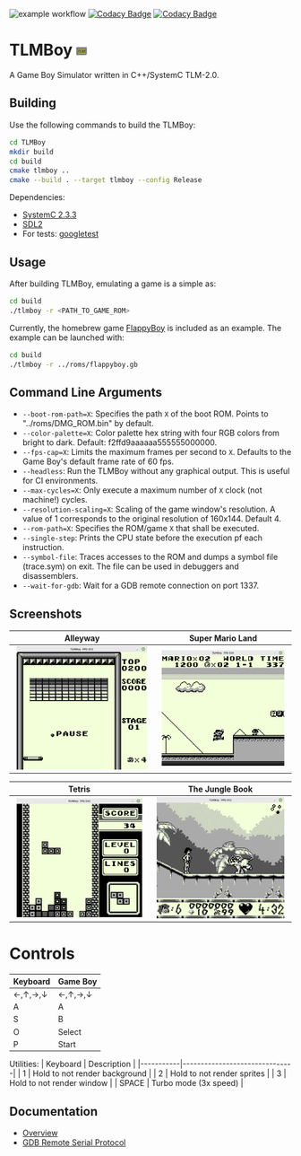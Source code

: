 ![example workflow](https://github.com/not-chciken/TLMBoy/actions/workflows/build.yml/badge.svg)
[![Codacy Badge](https://app.codacy.com/project/badge/Coverage/4791a60cefd140328652ee67756c69b9)](https://www.codacy.com/gh/not-chciken/TLMBoy/dashboard?utm_source=github.com\&utm_medium=referral\&utm_content=not-chciken/TLMBoy\&utm_campaign=Badge_Coverage)
[![Codacy Badge](https://app.codacy.com/project/badge/Grade/4791a60cefd140328652ee67756c69b9)](https://www.codacy.com/gh/not-chciken/TLMBoy/dashboard?utm_source=github.com\&utm_medium=referral\&utm_content=not-chciken/TLMBoy\&utm_campaign=Badge_Grade)


# TLMBoy <img src="./assets/tlmboy_icon.svg" width="4%"><br>

A Game Boy Simulator written in C++/SystemC TLM-2.0.

## Building

Use the following commands to build the TLMBoy:

```bash
cd TLMBoy
mkdir build
cd build
cmake tlmboy ..
cmake --build . --target tlmboy --config Release
```

Dependencies:

* [SystemC 2.3.3](https://github.com/accellera-official/systemc)
* [SDL2](https://github.com/libsdl-org/SDL)
* For tests: [googletest](https://github.com/google/googletest)

## Usage

After building TLMBoy, emulating a game is a simple as:
```bash
cd build
./tlmboy -r <PATH_TO_GAME_ROM>
```

Currently, the homebrew game [FlappyBoy](https://github.com/bitnenfer/flappy-boy-asm.git) is included as an example.
The example can be launched with:
```bash
cd build
./tlmboy -r ../roms/flappyboy.gb
```

## Command Line Arguments

* `--boot-rom-path=X`: Specifies the path `X` of the boot ROM. Points to "../roms/DMG\_ROM.bin" by default.
* `--color-palette=X`: Color palette hex string with four RGB colors from bright to dark. Default: f2ffd9aaaaaa555555000000.
* `--fps-cap=X`: Limits the maximum frames per second to `X`. Defaults to the Game Boy's default frame rate of 60 fps.
* `--headless`: Run the TLMBoy without any graphical output. This is useful for CI environments.
* `--max-cycles=X`: Only execute a maximum number of `X` clock (not machine!) cycles.
* `--resolution-scaling=X`: Scaling of the game window's resolution. A value of 1 corresponds to the original resolution of 160x144. Default 4.
* `--rom-path=X`: Specifies the ROM/game `X` that shall be executed.
* `--single-step`: Prints the CPU state before the execution pf each instruction.
* `--symbol-file`: Traces accesses to the ROM and dumps a symbol file (trace.sym) on exit. The file can be used in debuggers and disassemblers.
* `--wait-for-gdb`: Wait for a GDB remote connection on port 1337.

## Screenshots
Alleyway | Super Mario Land
:-------------------------:|:-------------------------:
<img src="./assets/alleyway.png" width="95%"> |  <img src="./assets/super_mario_land.png" width="95%">

Tetris | The Jungle Book
:-------------------------:|:-------------------------:
<img src="./assets/tetris.png" width="95%"> |  <img src="./assets/jungle_book.png" width="95%">


# Controls

| Keyboard  | Game Boy  |
|-----------|-----------|
| ←,↑,→,↓   | ←,↑,→,↓   |
| A         | A         |
| S         | B         |
| O         | Select    |
| P         | Start     |

Utilities:
| Keyboard  | Description                   |
|-----------|-------------------------------|
| 1         | Hold to not render background |
| 2         | Hold to not render sprites    |
| 3         | Hold to not render window     |
| SPACE     | Turbo mode (3x speed)         |


## Documentation

* [Overview](https://www.chciken.com/tlmboy/2022/02/02/gameboy-systemc.html)
* [GDB Remote Serial Protocol](https://www.chciken.com/tlmboy/2022/04/03/gdb-z80.html)
